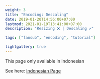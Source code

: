 ```yaml
---
weight: 3
title: "Encoding: Descaling"
date: 2019-01-20T14:56:00+07:00
lastmod: 2021-01-19T13:41:00+07:00
description: "Resizing ❌ | Descaling ✔️"

tags: ["fansub", "encoding", "tutorial"]

lightgallery: true
---
```


This page only available in Indonesian

<!--more-->

See here: [Indonesian Page](/blog/posts/descalingvideo)
